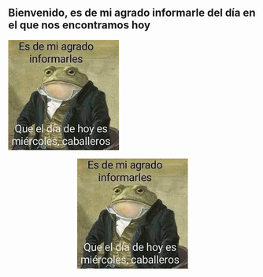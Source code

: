## Bienvenido, es de mi agrado informarle del día en el que nos encontramos hoy

![Image](wednesday.jfif)

<p align="center">
  <img src="wednesday.jfif" />
</p>

